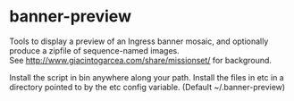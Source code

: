 # banner-preview
Tools to display a preview of an Ingress banner mosaic, and optionally produce a zipfile of sequence-named images.  
See http://www.giacintogarcea.com/share/missionset/ for background.

Install the script in bin anywhere along your path.  Install the files in etc in a directory pointed to by the 
etc config variable.  (Default ~/.banner-preview)
